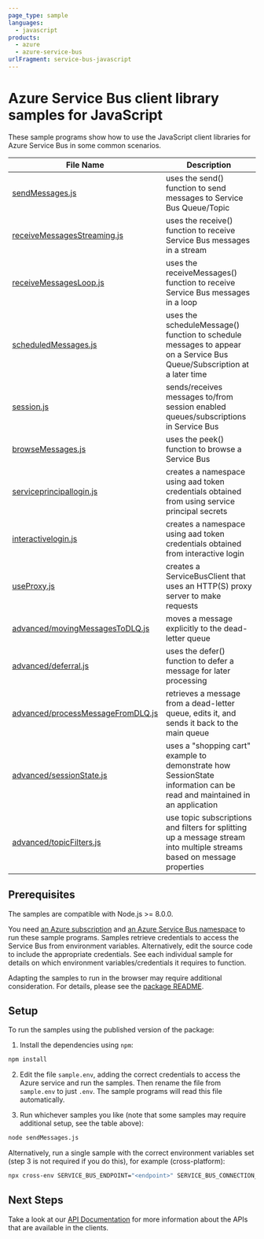 ```yaml
---
page_type: sample
languages:
  - javascript
products:
  - azure
  - azure-service-bus
urlFragment: service-bus-javascript
---
```


# Azure Service Bus client library samples for JavaScript

These sample programs show how to use the JavaScript client libraries for Azure Service Bus in some common scenarios.

| **File Name**                                                       | **Description**                                                                                                         |
| ------------------------------------------------------------------- | ----------------------------------------------------------------------------------------------------------------------- |
| [sendMessages.js][sendmessages]                                     | uses the send() function to send messages to Service Bus Queue/Topic                                                    |
| [receiveMessagesStreaming.js][receivemessagesstreaming]             | uses the receive() function to receive Service Bus messages in a stream                                                 |
| [receiveMessagesLoop.js][receivemessagesloop]                       | uses the receiveMessages() function to receive Service Bus messages in a loop                                           |
| [scheduledMessages.js][scheduledmessages]                           | uses the scheduleMessage() function to schedule messages to appear on a Service Bus Queue/Subscription at a later time  |
| [session.js][session]                                               | sends/receives messages to/from session enabled queues/subscriptions in Service Bus                                     |
| [browseMessages.js][browsemessages]                                 | uses the peek() function to browse a Service Bus                                                                        |
| [serviceprincipallogin.js][serviceprincipallogin]                   | creates a namespace using aad token credentials obtained from using service principal secrets                           |
| [interactivelogin.js][interactivelogin]                             | creates a namespace using aad token credentials obtained from interactive login                                         |
| [useProxy.js][useproxy]                                             | creates a ServiceBusClient that uses an HTTP(S) proxy server to make requests                                           |
| [advanced/movingMessagesToDLQ.js][advanced-movingmessagestodlq]     | moves a message explicitly to the dead-letter queue                                                                     |
| [advanced/deferral.js][advanced-deferral]                           | uses the defer() function to defer a message for later processing                                                       |
| [advanced/processMessageFromDLQ.js][advanced-processmessagefromdlq] | retrieves a message from a dead-letter queue, edits it, and sends it back to the main queue                             |
| [advanced/sessionState.js][advanced-sessionstate]                   | uses a "shopping cart" example to demonstrate how SessionState information can be read and maintained in an application |
| [advanced/topicFilters.js][advanced-topicfilters]                   | use topic subscriptions and filters for splitting up a message stream into multiple streams based on message properties |

## Prerequisites

The samples are compatible with Node.js >= 8.0.0.

You need [an Azure subscription][freesub] and [an Azure Service Bus namespace][azsvcbus] to run these sample programs. Samples retrieve credentials to access the Service Bus from environment variables. Alternatively, edit the source code to include the appropriate credentials. See each individual sample for details on which environment variables/credentials it requires to function.

Adapting the samples to run in the browser may require additional consideration. For details, please see the [package README][package].

## Setup

To run the samples using the published version of the package:

1. Install the dependencies using `npm`:

```bash
npm install
```

2. Edit the file `sample.env`, adding the correct credentials to access the Azure service and run the samples. Then rename the file from `sample.env` to just `.env`. The sample programs will read this file automatically.

3. Run whichever samples you like (note that some samples may require additional setup, see the table above):

```bash
node sendMessages.js
```

Alternatively, run a single sample with the correct environment variables set (step 3 is not required if you do this), for example (cross-platform):

```bash
npx cross-env SERVICE_BUS_ENDPOINT="<endpoint>" SERVICE_BUS_CONNECTION_STRING="<connection string>" QUEUE_NAME="<queue name>" node dist/basic.js
```

## Next Steps

Take a look at our [API Documentation][apiref] for more information about the APIs that are available in the clients.

[interactivelogin]: https://github.com/Azure/azure-sdk-for-js/tree/%40azure/service-bus_1.1.5/sdk/servicebus/service-bus/samples/javascript/interactiveLogin.js
[scheduledmessages]: https://github.com/Azure/azure-sdk-for-js/tree/%40azure/service-bus_1.1.5/sdk/servicebus/service-bus/samples/javascript/scheduledMessages.js
[receivemessagesstreaming]: https://github.com/Azure/azure-sdk-for-js/tree/%40azure/service-bus_1.1.5/sdk/servicebus/service-bus/samples/javascript/receiveMessagesStreaming.js
[session]: https://github.com/Azure/azure-sdk-for-js/tree/%40azure/service-bus_1.1.5/sdk/servicebus/service-bus/samples/javascript/session.js
[browsemessages]: https://github.com/Azure/azure-sdk-for-js/tree/%40azure/service-bus_1.1.5/sdk/servicebus/service-bus/samples/javascript/browseMessages.js
[useproxy]: https://github.com/Azure/azure-sdk-for-js/tree/%40azure/service-bus_1.1.5/sdk/servicebus/service-bus/samples/javascript/useProxy.js
[receivemessagesloop]: https://github.com/Azure/azure-sdk-for-js/tree/%40azure/service-bus_1.1.5/sdk/servicebus/service-bus/samples/javascript/receiveMessagesLoop.js
[advanced-movingmessagestodlq]: https://github.com/Azure/azure-sdk-for-js/tree/%40azure/service-bus_1.1.5/sdk/servicebus/service-bus/samples/javascript/advanced/movingMessagesToDLQ.js
[advanced-deferral]: https://github.com/Azure/azure-sdk-for-js/tree/%40azure/service-bus_1.1.5/sdk/servicebus/service-bus/samples/javascript/advanced/deferral.js
[advanced-processmessagefromdlq]: https://github.com/Azure/azure-sdk-for-js/tree/%40azure/service-bus_1.1.5/sdk/servicebus/service-bus/samples/javascript/advanced/processMessageFromDLQ.js
[advanced-sessionstate]: https://github.com/Azure/azure-sdk-for-js/tree/%40azure/service-bus_1.1.5/sdk/servicebus/service-bus/samples/javascript/advanced/sessionState.js
[advanced-topicfilters]: https://github.com/Azure/azure-sdk-for-js/tree/%40azure/service-bus_1.1.5/sdk/servicebus/service-bus/samples/javascript/advanced/topicFilters.js
[sendmessages]: https://github.com/Azure/azure-sdk-for-js/tree/%40azure/service-bus_1.1.5/sdk/servicebus/service-bus/samples/javascript/sendMessages.js
[serviceprincipallogin]: https://github.com/Azure/azure-sdk-for-js/tree/%40azure/service-bus_1.1.5/sdk/servicebus/service-bus/samples/javascript/servicePrincipalLogin.js
[apiref]: https://docs.microsoft.com/javascript/api/@azure/service-bus
[azsvcbus]: https://docs.microsoft.com/azure/service-bus-messaging/service-bus-create-namespace-portal
[freesub]: https://azure.microsoft.com/free/
[package]: https://github.com/Azure/azure-sdk-for-js/tree/%40azure/service-bus_1.1.5/sdk/servicebus/service-bus/README.md

